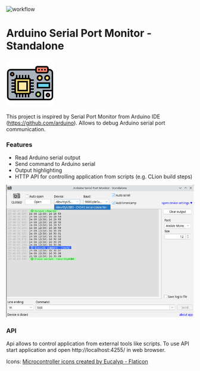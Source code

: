 ![workflow](https://github.com/andrzejo/arduino-serial-port-monitor-standalone/actions/workflows/maven.yml/badge.svg)

# Arduino Serial Port Monitor - Standalone

![icon](https://github.com/andrzejo/arduino-serial-port-monitor-standalone/raw/master/src/main/resources/images/big.png)

This project is inspired by Serial Port Monitor from Arduino IDE (https://github.com/arduino). Allows to debug Arduino
serial port communication.

### Features

- Read Arduino serial output
- Send command to Arduino serial
- Output highlighting
- HTTP API for controlling application from scripts (e.g. CLion build steps)

![scr](https://github.com/andrzejo/andrzejo.github.io/blob/master/aspms/screen1.png?raw=true)

### API

Api allows to control application from external tools like scripts. To use API start application and open
http://localhost:4255/ in web browser. 

Icons: 
<a href="https://www.flaticon.com/free-icons/microcontroller" title="microcontroller icons">Microcontroller icons created by Eucalyp - Flaticon</a>
